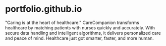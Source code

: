 # portfolio.github.io
"Caring is at the heart of healthcare." CareCompanion transforms healthcare by matching patients with nurses quickly and accurately. With secure data handling and intelligent algorithms, it delivers personalized care and peace of mind. Healthcare just got smarter, faster, and more human.
